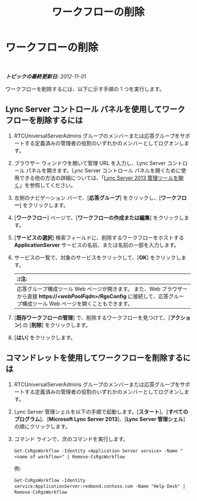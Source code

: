 ﻿---
title: ワークフローの削除
TOCTitle: ワークフローの削除
ms:assetid: 0469a6b8-ce1e-459b-bc3d-4c8adf2d97d5
ms:mtpsurl: https://technet.microsoft.com/ja-jp/library/Gg520944(v=OCS.15)
ms:contentKeyID: 48271122
ms.date: 05/19/2016
mtps_version: v=OCS.15
ms.translationtype: HT
---

# ワークフローの削除

 

_**トピックの最終更新日:** 2012-11-01_

ワークフローを削除するには、以下に示す手順の 1 つを実行します。

## Lync Server コントロール パネルを使用してワークフローを削除するには

1.  RTCUniversalServerAdmins グループのメンバーまたは応答グループをサポートする定義済みの管理者の役割のいずれかのメンバーとしてログオンします。

2.  ブラウザー ウィンドウを開いて管理 URL を入力し、Lync Server コントロール パネルを開きます。Lync Server コントロール パネルを開くために使用できる他の方法の詳細については、「[Lync Server 2013 管理ツールを開く](lync-server-2013-open-lync-server-administrative-tools.md)」を参照してください。

3.  左側のナビゲーション バーで、\[**応答グループ**\] をクリックし、\[**ワークフロー**\] をクリックします。

4.  \[**ワークフロー**\] ページで、\[**ワークフローの作成または編集**\] をクリックします。

5.  \[**サービスの選択**\] 検索フィールドに、削除するワークフローをホストする **ApplicationServer** サービスの名前、または名前の一部を入力します。

6.  サービスの一覧で、対象のサービスをクリックして、\[**OK**\] をクリックします。
    
    <table>
    <thead>
    <tr class="header">
    <th><img src="images/Gg412781.note(OCS.15).gif" title="note" alt="note" />注:</th>
    </tr>
    </thead>
    <tbody>
    <tr class="odd">
    <td>応答グループ構成ツール Web ページが開きます。 また、Web ブラウザーから直接 <strong>https://<em>&lt;webPoolFqdn&gt;</em>/RgsConfig</strong> に接続して、応答グループ構成ツール Web ページを開くこともできます。</td>
    </tr>
    </tbody>
    </table>


7.  \[**既存ワークフローの管理**\] で、削除するワークフローを見つけて、\[**アクション**\] の \[**削除**\] をクリックします。

8.  \[**はい**\] をクリックします。

## コマンドレットを使用してワークフローを削除するには

1.  RTCUniversalServerAdmins グループのメンバーまたは応答グループをサポートする定義済みの管理者の役割のいずれかのメンバーとしてログオンします。

2.  Lync Server 管理シェルを以下の手順で起動します。\[**スタート**\]、\[**すべてのプログラム**\]、\[**Microsoft Lync Server 2013**\]、\[**Lync Server 管理シェル**\] の順にクリックします。

3.  コマンド ラインで、次のコマンドを実行します。
    
        Get-CsRgsWorkflow -Identity <Application Server service> -Name "<name of workflow>" | Remove-CsRgsWorkflow
    
    例:
    
        Get-CsRgsWorkflow -Identity service:ApplicationServer:redmond.contoso.com -Name "Help Desk" | Remove-CsRgsWorkflow

